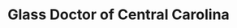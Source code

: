 ---
title: "Glass Doctor of Central Carolina"
url: /dunn/glass-doctor-of-central-carolina/
shop: car repair
---